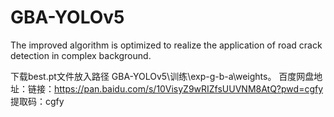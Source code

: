 # GBA-YOLOv5
The improved algorithm is optimized to realize the application of road crack detection in complex background.

下载best.pt文件放入路径 GBA-YOLOv5\训练\exp-g-b-a\weights。 
百度网盘地址：链接：https://pan.baidu.com/s/10VisyZ9wRIZfsUUVNM8AtQ?pwd=cgfy 
提取码：cgfy 
